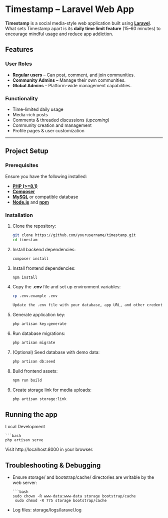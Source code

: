 # Timestamp – Laravel Web App

**Timestamp** is a social media-style web application built using [**Laravel**](https://laravel.com/). What sets Timestamp apart is its **daily time limit feature** (15–60 minutes) to encourage mindful usage and reduce app addiction.

## Features

### User Roles

- **Regular users** – Can post, comment, and join communities.
- **Community Admins** – Manage their own communities.
- **Global Admins** – Platform-wide management capabilities.

### Functionality

- Time-limited daily usage
- Media-rich posts
- Comments & threaded discussions *(upcoming)*
- Community creation and management
- Profile pages & user customization

---

## Project Setup

### Prerequisites

Ensure you have the following installed:

- [**PHP (>=8.1)**](https://www.php.net/)
- [**Composer**](https://getcomposer.org/)
- [**MySQL**](https://www.mysql.com/) or compatible database
- [**Node.js**](https://nodejs.org/) and [**npm**](https://www.npmjs.com/)

### Installation

1. Clone the repository:

   ```bash
   git clone https://github.com/yourusername/timestamp.git
   cd timestam

2. Install backend dependencies:

   ```bash
   composer install

3. Install frontend dependencies:

   ```bash
   npm install

4. Copy the **.env** file and set up environment variables:

   ```bash
   cp .env.example .env

   Update the .env file with your database, app URL, and other credentials.

5. Generate application key:

   ```bash
   php artisan key:generate

6. Run database migrations:

   ```bash
   php artisan migrate

7. (Optional) Seed database with demo data:

   ```bash
   php artisan db:seed

8. Build frontend assets:

   ```bash
   npm run build

9. Create storage link for media uploads:

   ```bash
   php artisan storage:link

## Running the app

Local Development

    ```bash
    php artisan serve

Visit http://localhost:8000 in your browser.

## Troubleshooting & Debugging

 - Ensure storage/ and bootstrap/cache/ directories are writable by the web server:

       ```bash
       sudo chown -R www-data:www-data storage bootstrap/cache
        sudo chmod -R 775 storage bootstrap/cache

 - Log files: storage/logs/laravel.log

